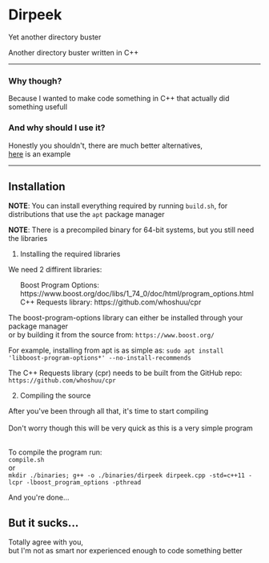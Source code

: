 # Dirpeek

Yet another directory buster

Another directory buster written in C++

---------------------------------------

### Why though?

Because I wanted to make code something in C++ that actually did something usefull


### And why should I use it?

Honestly you shouldn't, there are much better alternatives,<br>
[here](https://github.com/OJ/gobuster) is an example

---------------------------------------

## Installation

**NOTE**: You can install everything required by running `build.sh`, for distributions that use the `apt` package manager

**NOTE**: There is a precompiled binary for 64-bit systems, but you still need the libraries

1. Installing the required libraries

We need 2 diffirent libraries:
<ul>
	Boost Program Options:	https://www.boost.org/doc/libs/1_74_0/doc/html/program_options.html<br>
	C++ Requests library:	https://github.com/whoshuu/cpr<br>
</ul>

The boost-program-options library can either be installed through your package manager<br>
or by building it from the source from: `https://www.boost.org/`

For example, installing from apt is as simple as:
`sudo apt install 'libboost-program-options*' --no-install-recommends`

The C++ Requests library (cpr) needs to be built from the GitHub repo:<br>
`https://github.com/whoshuu/cpr`

2. Compiling the source

After you've been through all that, it's time to start compiling<br><br>
Don't worry though this will be very quick as this is a very simple program<br><br>

To compile the program run:<br>
`compile.sh`<br>
or<br>
`mkdir ./binaries; g++ -o ./binaries/dirpeek dirpeek.cpp -std=c++11 -lcpr -lboost_program_options -pthread`

And you're done...<br>

## But it sucks...

Totally agree with you,<br>
but I'm not as smart nor experienced enough to code something better
